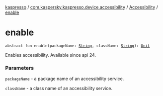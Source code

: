 [kaspresso](../../index.md) / [com.kaspersky.kaspresso.device.accessibility](../index.md) / [Accessibility](index.md) / [enable](./enable.md)

# enable

`abstract fun enable(packageName: `[`String`](https://kotlinlang.org/api/latest/jvm/stdlib/kotlin/-string/index.html)`, className: `[`String`](https://kotlinlang.org/api/latest/jvm/stdlib/kotlin/-string/index.html)`): `[`Unit`](https://kotlinlang.org/api/latest/jvm/stdlib/kotlin/-unit/index.html)

Enables accessibility. Available since api 24.

### Parameters

`packageName` - a package name of an accessibility service.

`className` - a class name of an accessibility service.
